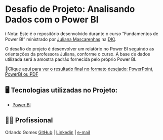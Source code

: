 # Desafio de Projeto: Analisando Dados com o Power BI

ℹ️ Nota: Este é o repositório desenvolvido durante o curso “Fundamentos de Power BI” ministrado por [Juliana Mascarenhas](https://www.linkedin.com/in/juliana-mascarenhas-ds/) na [DIO](https://web.dio.me).

O desafio do projeto é desenvolver um relatório no Power BI seguindo as orientações da professora Juliana, conforme o curso. A base de dados utilizada será a amostra padrão fornecida pelo próprio Power BI.

📒[Clique aqui para ver o resultado final no formato desejado: PowerPoint, PowerBI ou PDF](https://github.com/orlandoabreugomes/desafio-powerbi/tree/main/outcome)

## 🖥️ Tecnologias utilizadas no Projeto:

* [Power BI](https://www.microsoft.com/pt-br/power-platform/products/power-bi)



## 🙍🏽 Profissional
Orlando Gomes
[GitHub](https://github.com/orlandoabreugomes) | [Linkedin](https://www.linkedin.com/in/orlandoabreugomes/) | [e-mail](mailto:gomes.oa@gmail.com)
